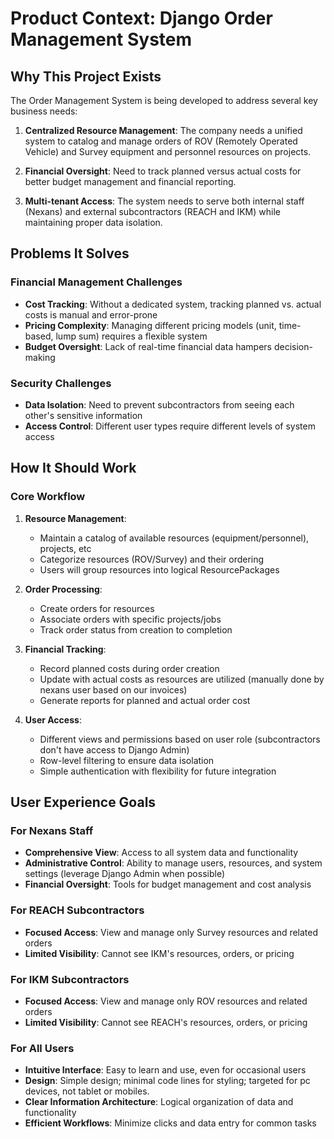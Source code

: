 # Product Context: Django Order Management System

## Why This Project Exists

The Order Management System is being developed to address several key business needs:

1. **Centralized Resource Management**: The company needs a unified system to catalog and manage orders of ROV (Remotely Operated Vehicle) and Survey equipment and personnel resources on projects.

2. **Financial Oversight**: Need to track planned versus actual costs for better budget management and financial reporting.

3. **Multi-tenant Access**: The system needs to serve both internal staff (Nexans) and external subcontractors (REACH and IKM) while maintaining proper data isolation.

## Problems It Solves

### Financial Management Challenges
- **Cost Tracking**: Without a dedicated system, tracking planned vs. actual costs is manual and error-prone
- **Pricing Complexity**: Managing different pricing models (unit, time-based, lump sum) requires a flexible system
- **Budget Oversight**: Lack of real-time financial data hampers decision-making

### Security Challenges
- **Data Isolation**: Need to prevent subcontractors from seeing each other's sensitive information
- **Access Control**: Different user types require different levels of system access

## How It Should Work

### Core Workflow
1. **Resource Management**:
   - Maintain a catalog of available resources (equipment/personnel), projects, etc
   - Categorize resources (ROV/Survey) and their ordering
   - Users will group resources into logical ResourcePackages

2. **Order Processing**:
   - Create orders for resources
   - Associate orders with specific projects/jobs
   - Track order status from creation to completion

3. **Financial Tracking**:
   - Record planned costs during order creation
   - Update with actual costs as resources are utilized (manually done by nexans user based on our invoices)
   - Generate reports for planned and actual order cost

4. **User Access**:
   - Different views and permissions based on user role (subcontractors don't have access to Django Admin)
   - Row-level filtering to ensure data isolation
   - Simple authentication with flexibility for future integration

## User Experience Goals

### For Nexans Staff
- **Comprehensive View**: Access to all system data and functionality
- **Administrative Control**: Ability to manage users, resources, and system settings (leverage Django Admin when possible)
- **Financial Oversight**: Tools for budget management and cost analysis

### For REACH Subcontractors
- **Focused Access**: View and manage only Survey resources and related orders
- **Limited Visibility**: Cannot see IKM's resources, orders, or pricing

### For IKM Subcontractors
- **Focused Access**: View and manage only ROV resources and related orders
- **Limited Visibility**: Cannot see REACH's resources, orders, or pricing

### For All Users
- **Intuitive Interface**: Easy to learn and use, even for occasional users
- **Design**: Simple design; minimal code lines for styling; targeted for pc devices, not tablet or mobiles.
- **Clear Information Architecture**: Logical organization of data and functionality
- **Efficient Workflows**: Minimize clicks and data entry for common tasks
